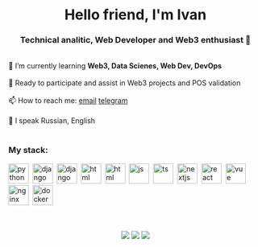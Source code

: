 <div id="header" align="center">
  <h1>Hello friend, I'm Ivan</h1>
  <h3>Technical analitic, Web Developer and Web3 enthusiast 🪿</h3>
</div>

<br>🌱 I’m currently learning **Web3, Data Scienes, Web Dev, DevOps** <br><br>
🤔 Ready to participate and assist in Web3 projects and POS validation <br><br>
📫 How to reach me: [email](mailto:medvedev.mgn@gmail.com) [telegram](https://t.me/oedf13) <br><br>
💬 I speak Russian, English<br><br>
### My stack:
<img src="https://cdn.jsdelivr.net/gh/devicons/devicon@latest/icons/python/python-original.svg" title="python" width="40" height="40"/>&nbsp;
<img src="https://cdn.jsdelivr.net/gh/devicons/devicon@latest/icons/django/django-plain.svg" title="django" width="40" height="40"/>&nbsp;
<img src="https://cdn.jsdelivr.net/gh/devicons/devicon@latest/icons/fastapi/fastapi-original.svg" title="django" width="40" height="40"/>&nbsp;
<img src="https://cdn.jsdelivr.net/gh/devicons/devicon@latest/icons/html5/html5-original.svg" title="html" width="40" height="40"/>&nbsp;
<img src="https://cdn.jsdelivr.net/gh/devicons/devicon@latest/icons/css3/css3-original.svg" title="html" width="40" height="40"/>&nbsp;
<img src="https://cdn.jsdelivr.net/gh/devicons/devicon@latest/icons/javascript/javascript-original.svg" title="js" width="40" height="40"/>&nbsp;
<img src="https://cdn.jsdelivr.net/gh/devicons/devicon@latest/icons/typescript/typescript-original.svg" title="ts" width="40" height="40"/>&nbsp;
<img src="https://cdn.jsdelivr.net/gh/devicons/devicon@latest/icons/nextjs/nextjs-original.svg" title="nextjs" width="40" height="40"/>&nbsp;
<img src="https://cdn.jsdelivr.net/gh/devicons/devicon@latest/icons/react/react-original.svg" title="react" width="40" height="40"/>&nbsp;
<img src="https://cdn.jsdelivr.net/gh/devicons/devicon@latest/icons/vuejs/vuejs-original.svg" title="vue" width="40" height="40"/>&nbsp;
<img src="https://cdn.jsdelivr.net/gh/devicons/devicon@latest/icons/nginx/nginx-original.svg" title="nginx" width="40" height="40"/>&nbsp;
<img src="https://cdn.jsdelivr.net/gh/devicons/devicon@latest/icons/docker/docker-original.svg" title="docker" width="40" height="40"/>&nbsp;<br><br><br>
<div id="stat" align="center">
  <img src="https://github-profile-summary-cards.vercel.app/api/cards/profile-details?username=m1amgn&theme=github_dark"/>
  <img src="https://github-profile-summary-cards.vercel.app/api/cards/most-commit-language?username=m1amgn&theme=github_dark"/>
  <img src="https://github-profile-summary-cards.vercel.app/api/cards/stats?username=m1amgn&theme=github_dark"/> 
</div>
